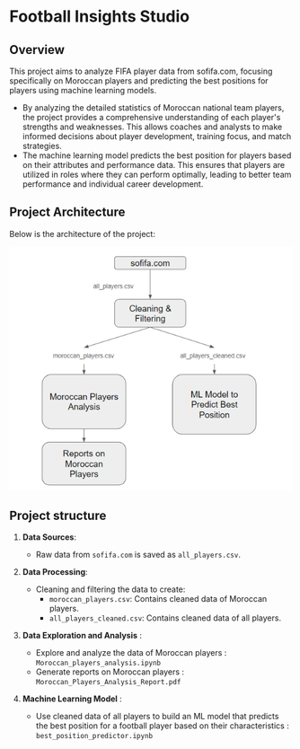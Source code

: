 ﻿# Football Insights Studio


## Overview

This project aims to analyze FIFA player data from sofifa.com, focusing specifically on Moroccan players and predicting the best positions for players using machine learning models.

- By analyzing the detailed statistics of Moroccan national team players, the project provides a comprehensive understanding of each player's strengths and weaknesses. This allows coaches and analysts to make informed decisions about player development, training focus, and match strategies.
- The machine learning model predicts the best position for players based on their attributes and performance data. This ensures that players are utilized in roles where they can perform optimally, leading to better team performance and individual career development.


## Project Architecture

Below is the architecture of the project:

![Project Architecture](archi.png)

## Project structure 

1. **Data Sources**:
   - Raw data from `sofifa.com` is saved as `all_players.csv`.

2. **Data Processing**:
   - Cleaning and filtering the data to create:
     - `moroccan_players.csv`: Contains cleaned data of Moroccan players.
     - `all_players_cleaned.csv`: Contains cleaned data of all players.

3. **Data Exploration and Analysis** :
   - Explore and analyze the data of Moroccan players : `Moroccan_players_analysis.ipynb`
   - Generate reports on Moroccan players : `Moroccan_Players_Analysis_Report.pdf`

4. **Machine Learning Model** :
   - Use cleaned data of all players to build an ML model that predicts the best position for a football player based on their characteristics : `best_position_predictor.ipynb`
